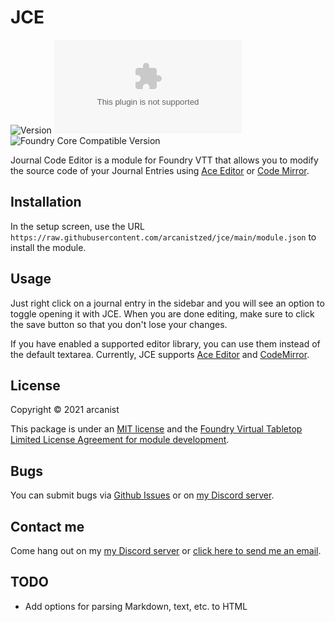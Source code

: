 # JCE

![Version](https://img.shields.io/github/v/tag/arcanistzed/jce) ![Latest Release Download Count](https://img.shields.io/github/downloads/arcanistzed/jce/latest/module.zip?label=Downloads&style=flat-square&color=9b43a8) ![Foundry Core Compatible Version](https://img.shields.io/badge/dynamic/json.svg?url=https%3A%2F%2Fraw.githubusercontent.com%2Farcanistzed%2Fjce%2Fmain%2Fmodule.json&label=Foundry%20Core%20Compatible%20Version&query=$.compatibleCoreVersion&style=flat-square&color=ff6400)

Journal Code Editor is a module for Foundry VTT that allows you to modify the source code of your Journal Entries using [Ace Editor](https://github.com/arcanistzed/acelib) or [Code Mirror](https://github.com/League-of-Foundry-Developers/codemirror-lib).

## Installation

In the setup screen, use the URL `https://raw.githubusercontent.com/arcanistzed/jce/main/module.json` to install the module.

## Usage

Just right click on a journal entry in the sidebar and you will see an option to toggle opening it with JCE. When you are done editing, make sure to click the save button so that you don't lose your changes.

If you have enabled a supported editor library, you can use them instead of the default textarea. Currently, JCE supports [Ace Editor](https://github.com/arcanistzed/acelib) and [CodeMirror](https://github.com/League-of-Foundry-Developers/codemirror-lib).

## License

Copyright © 2021 arcanist

This package is under an [MIT license](LICENSE) and the [Foundry Virtual Tabletop Limited License Agreement for module development](https://foundryvtt.com/article/license/).

## Bugs

You can submit bugs via [Github Issues](https://github.com/arcanistzed/jce/issues/new/choose) or on [my Discord server](https://discord.gg/AAkZWWqVav).

## Contact me

Come hang out on my [my Discord server](https://discord.gg/AAkZWWqVav) or [click here to send me an email](mailto:arcanistzed@gmail.com?subject=JCE%20module%20for%20Foundry%20VTT).

## TODO

- Add options for parsing Markdown, text, etc. to HTML
